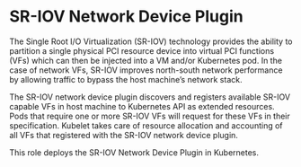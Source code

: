 # SR-IOV Network Device Plugin

The Single Root I/O Virtualization (SR-IOV) technology provides the
ability to partition a single physical PCI resource device into
virtual PCI functions (VFs) which can then be injected into a VM
and/or Kubernetes pod. In the case of network VFs, SR-IOV improves
north-south network performance by allowing traffic to bypass the
host machine’s network stack.

The SR-IOV network device plugin discovers and registers available
SR-IOV capable VFs in host machine to Kubernetes API as extended
resources. Pods that require one or more SR-IOV VFs will request for
these VFs in their specification. Kubelet takes care of resource
allocation and accounting of all VFs that registered with the SR-IOV
network device plugin.

This role deploys the SR-IOV Network Device Plugin in Kubernetes.
